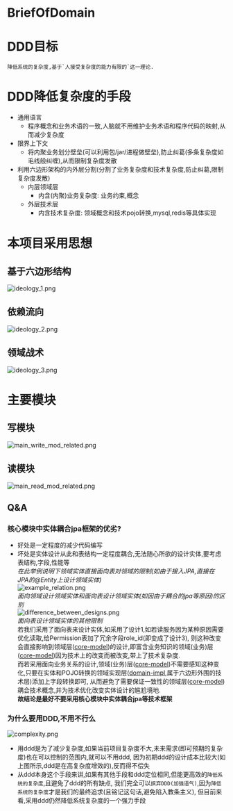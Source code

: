 # BriefOfDomain
# DDD目标
    降低系统的复杂度,基于`人接受复杂度的能力有限的`这一理论.
# DDD降低复杂度的手段
* 通用语言
  * 程序概念和业务术语的一致,人脑就不用维护业务术语和程序代码的映射,从而减少复杂度
* 限界上下文
  * 将内聚业务划分壁垒(可以利用包/jar/进程做壁垒),防止纠葛(多条复杂度如毛线般纠缠),从而限制复杂度发散
* 利用六边形架构的内外层分割(分割了业务复杂度和技术复杂度,防止纠葛,限制复杂度发散)
  * 内层领域层
    * 内含(内聚)业务复杂度: 业务约束,概念
  * 外层技术层
    * 内含技术复杂度: 领域概念和技术pojo转换,mysql,redis等具体实现
# 本项目采用思想
## 基于六边形结构
![ideology_1.png](img/ideology_1.png)
## 依赖流向
![ideology_2.png](img/ideology_2.png)
## 领域战术
![ideology_3.png](img/ideology_3.png)
# 主要模块
## 写模块
![main_write_mod_related.png](img/main_write_mod_related.png)
## 读模块
![main_read_mod_related.png](img/main_read_mod_related.png)
## Q&A
### 核心模块中实体耦合jpa框架的优劣?  
* 好处是一定程度的减少代码编写  
* 坏处是实体设计从此和表结构一定程度耦合,无法随心所欲的设计实体,要考虑表结构,字段,性能等  
  _在此举例说明下领域实体直接面向表对领域的限制(如由于接入JPA,直接在JPA的@Entity上设计领域实体)_  
  ![example_relation.png](img/example_relation.png)  
  _面向领域设计领域实体和面向表设计领域实体(如因由于耦合的jpa等原因)的区别_  
  ![difference_between_designs.png](img/difference_between_designs.png)    
  _面向表设计领域实体的其他限制_    
      若我们采用了面向表来设计实体,如采用了设计1,如若读服务因为某种原因需要优化读取,给Permission表加了冗余字段role_id(即变成了设计3),
  则这种改变会直接影响到领域层([core-model](core-model))的设计,即富含业务知识的领域(业务)层([core-model](core-model))因为技术上的改变而被改变,带上了技术复杂度.  
      而若采用面向业务关系的设计,领域(业务)层([core-model](core-model))不需要感知这种变化,只要在实体和POJO转换的领域实现层([domain-impl](domain-impl),属于六边形外围的技术层)添加上字段转换即可,
  从而避免了需要保证一致性的领域层([core-model](core-model))耦合技术概念,并为技术优化改变实体设计的尴尬境地.    
  __故结论是最好不要采用核心模块中实体耦合jpa等技术框架__
### 为什么要用DDD,不用不行么
![complexity.png](img%2Fcomplexity.png)
* 用ddd是为了减少复杂度,如果当前项目复杂度不大,未来需求(即可预期的复杂度)也在可以控制的范围内,就可以不用ddd,
因为初期ddd的设计成本比较大(如上图所示,ddd是在高复杂度增效的),反而得不偿失
* 从ddd本身这个手段来讲,如果有其他手段和ddd定位相同,但能更高效的`降低系统的复杂度`,且避免了ddd的所有缺点,
我们完全可以`摈弃DDD(加强语气)`,因为`降低系统的复杂度`才是我们的最终追求(且铭记这句话,避免陷入教条主义),
但目前来看,采用ddd仍然降低系统复杂度的一个强力手段
   
  